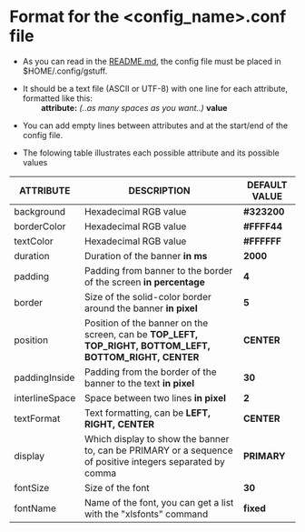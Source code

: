 # Format for the <config_name>.conf file
- As you can read in the [README.md](https://github.com/gabriele-0201/gstuff/blob/main/README.md), the config file must be placed in $HOME/.config/gstuff.

- It should be a text file (ASCII or UTF-8) with one line for each attribute, formatted like this:<br>
&emsp;&emsp; **attribute:**   *(..as many spaces as you want..)*  **value**

- You can add empty lines between attributes and at the start/end of the config file.

- The folowing table illustrates each possible attribute and its possible values

| ATTRIBUTE      | DESCRIPTION                                                                                               | DEFAULT VALUE |
|----------------|-----------------------------------------------------------------------------------------------------------|---------------|
| background     | Hexadecimal RGB value                                                                                     | **#323200**   |
| borderColor    | Hexadecimal RGB value                                                                                     | **#FFFF44**   |
| textColor      | Hexadecimal RGB value                                                                                     | **#FFFFFF**   |
| duration       | Duration of the banner **in ms**                                                                          | **2000**      |
| padding        | Padding from banner to the border of the screen **in percentage**                                         | **4**         |
| border         | Size of the solid-color border around the banner **in pixel**                                             | **5**         |
| position       | Position of the banner on the screen, can be **TOP_LEFT, TOP_RIGHT, BOTTOM_LEFT, BOTTOM_RIGHT, CENTER**   | **CENTER**    |
| paddingInside  | Padding from the border of the banner to the text **in pixel**                                            | **30**        |
| interlineSpace | Space between two lines **in pixel**                                                                      | **2**         |
| textFormat     | Text formatting, can be **LEFT, RIGHT, CENTER**                                                           | **CENTER**    |
| display        | Which display to show the banner to, can be PRIMARY or a sequence of positive integers separated by comma | **PRIMARY**   |
| fontSize       | Size of the font                                                                                          | **30**        |
| fontName       | Name of the font, you can get a list with the "xlsfonts" command                                          | **fixed**     |
